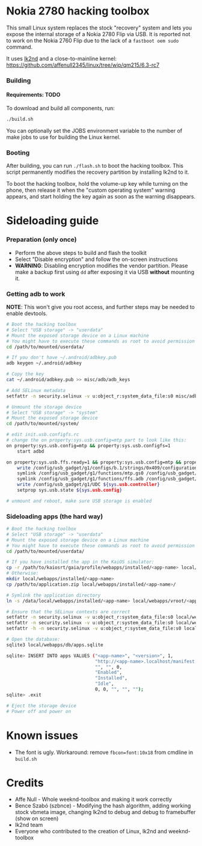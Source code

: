 # Nokia 2780 hacking toolbox

This small Linux system replaces the stock "recovery" system and lets you expose
the internal storage of a Nokia 2780 Flip via USB. It is reported not to work on
the Nokia 2760 Flip due to the lack of a `fastboot oem sudo` command.

It uses [lk2nd](https://github.com/msm8916-mainline/lk2nd) and a
close-to-mainline kernel:
<https://github.com/affenull2345/linux/tree/wip/qm215/6.3-rc7>

### Building

#### Requirements: TODO

To download and build all components, run:

```sh
./build.sh
```

You can optionally set the JOBS environment variable to the number of make jobs
to use for building the Linux kernel.

### Booting
After building, you can run `./flash.sh` to boot the hacking toolbox.
This script permanently modifies the recovery partition by installing lk2nd
to it.

To boot the hacking toolbox, hold the volume-up key while turning on the
phone, then release it when the "custom operating system" warning appears, and
start holding the key again as soon as the warning disappears.

# Sideloading guide

### Preparation (only once)
- Perform the above steps to build and flash the toolkit
- Select "Disable encryption" and follow the on-screen instructions
- **WARNING**: Disabling encryption modifies the vendor partition. Please
  make a backup first using `dd` after exposing it via USB **without**
  mounting it.

### Getting adb to work

**NOTE**: This won't give you root access, and further steps may be needed to enable devtools.

```sh
# Boot the hacking toolbox
# Select "USB storage" -> "userdata"
# Mount the exposed storage device on a Linux machine
# You might have to execute these commands as root to avoid permission errors
cd /path/to/mounted/userdata/

# If you don't have ~/.android/adbkey.pub
adb keygen ~/.android/adbkey

# Copy the key
cat ~/.android/adbkey.pub >> misc/adb/adb_keys

# Add SELinux metadata
setfattr -n security.selinux -v u:object_r:system_data_file:s0 misc/adb/adb_keys

# Unmount the storage device
# Select "USB storage" -> "system"
# Mount the exposed storage device
cd /path/to/mounted/system/

# edit init.usb.configfs.rc
# change the on property:sys.usb.config=mtp part to look like this:
on property:sys.usb.config=mtp && property:sys.usb.configfs=1
    start adbd

on property:sys.usb.ffs.ready=1 && property:sys.usb.config=mtp && property:sys.usb.configfs=1
    write /config/usb_gadget/g1/configs/b.1/strings/0x409/configuration "mtp_adb"
    symlink /config/usb_gadget/g1/functions/mtp.gs0 /config/usb_gadget/g1/configs/b.1/f1   
    symlink /config/usb_gadget/g1/functions/ffs.adb /config/usb_gadget/g1/configs/b.1/f2
    write /config/usb_gadget/g1/UDC ${sys.usb.controller}
    setprop sys.usb.state ${sys.usb.config}

# unmount and reboot, make sure USB storage is enabled
```

### Sideloading apps (the hard way)

```sh
# Boot the hacking toolbox
# Select "USB storage" -> "userdata"
# Mount the exposed storage device on a Linux machine
# You might have to execute these commands as root to avoid permission errors
cd /path/to/mounted/userdata/

# If you have installed the app in the KaiOS simulator:
cp -r /path/to/kaiosrt/gaia/profile/webapps/installed/<app-name> local/webapps/installed
# Otherwise:
mkdir local/webapps/installed/<app-name>
cp /path/to/application.zip local/webapps/installed/<app-name>/

# Symlink the application directory
ln -s /data/local/webapps/installed/<app-name> local/webapps/vroot/<app-name>

# Ensure that the SELinux contexts are correct
setfattr -n security.selinux -v u:object_r:system_data_file:s0 local/webapps/installed/<app-name>
setfattr -n security.selinux -v u:object_r:system_data_file:s0 local/webapps/installed/<app-name>/application.zip
setfattr -h -n security.selinux -v u:object_r:system_data_file:s0 local/webapps/vroot/<app-name>

# Open the database:
sqlite3 local/webapps/db/apps.sqlite

sqlite> INSERT INTO apps VALUES ("<app-name>", "<version>", 1,
                                 "http://<app-name>.localhost/manifest.webmanifest",
                                 "", "", 0,
                                 "Enabled",
                                 "Installed",
                                 "Idle",
                                 0, 0, "", "", "");
sqlite> .exit

# Eject the storage device
# Power off and power on
```

# Known issues

- The font is ugly. Workaround: remove `fbcon=font:10x18` from cmdline
  in `build.sh`

# Credits
- Affe Null - Whole weeknd-toolbox and making it work correctly
- Bence Szabó (szbnce) - Modifying the hash algorithm, adding working stock vbmeta image, changing lk2nd to debug and debug to framebuffer (show on screen)
- lk2nd team
- Everyone who contributed to the creation of Linux, lk2nd and weeknd-toolbox
